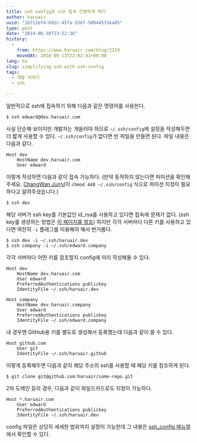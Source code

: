 ```yaml
---
title: ssh config로 ssh 접속 간편하게 하기
author: haruair
uuid: "1b712ef4-692c-45fa-936f-50044533ea05"
type: post
date: "2014-06-30T23:52:36"
history:
  - 
    from: https://www.haruair.com/blog/2219
    movedAt: 2018-09-13T22:02:41+00:00
lang: ko
slug: simplifying-ssh-with-ssh-config
tags:
  - 개발 이야기
  - ssh

---
```

일반적으로 ssh에 접속하기 위해 다음과 같은 명령어를 사용한다.

    $ ssh edward@dev.haruair.com
    

사실 단순해 보이지만 개발자는 게을러야 하므로 `~/.ssh/config`에 설정을 작성해두면 더 짧게 사용할 수 있다. `~/.ssh/config`가 없다면 빈 파일을 만들면 된다. 파일 내용은 다음과 같다.

    Host dev
        HostName dev.haruair.com
        User edward
    

이렇게 작성하면 다음과 같이 접속 가능하다. (만약 동작하지 않는다면 퍼미션을 확인해주세요. [ChangWan Jun][1]님이 `chmod 440 ~/.ssh/config` 식으로 퍼미션 지정이 필요하다고 알려주셨습니다.)

    $ ssh dev
    

해당 서버가 ssh key를 기본값인 id_rsa를 사용하고 있다면 접속에 문제가 없다. (ssh key를 생성하는 방법은 [이 페이지를 참조][2]) 하지만 각각 서버마다 다른 키를 사용하고 있다면 여전히 `-i` 플래그를 이용해야 해서 번거롭다.

    $ ssh dev -i ~/.ssh/haruair.dev
    $ ssh company -i ~/.ssh/edward.company
    

각각 서버마다 어떤 키를 참조할지 config에 미리 작성해둘 수 있다.

    Host dev
        HostName dev.haruair.com
        User edward
        PreferredAuthentications publickey
        IdentityFile ~/.ssh/haruair.dev
    
    Host company
        HostName dev.haruair.company
        User edward
        PreferredAuthentications publickey
        IdentityFile ~/.ssh/edward.company
    

내 경우엔 GitHub용 키를 별도로 생성해서 등록했는데 다음과 같이 쓸 수 있다.

    Host github.com
        User git
        IdentityFile ~/.ssh/haruair.github
    

이렇게 등록해두면 다음과 같이 해당 주소의 ssh를 사용할 때 해당 키를 참조하게 된다.

    $ git clone git@github.com:haruair/some-repo.git
    

2차 도메인 등의 경우, 다음과 같이 와일드카드로도 지정이 가능하다.

    Host *.haruair.com
        User edward
        PreferredAuthentications publickey
        IdentityFile ~/.ssh/haruair.dev
    

config 파일은 상당히 세세한 범위까지 설정이 가능한데 그 내용은 [ssh_config 메뉴얼][3]에서 확인할 수 있다.

 [1]: https://www.facebook.com/wan2land
 [2]: http://haruair.com/blog/2220
 [3]: https://developer.apple.com/library/Mac/documentation/Darwin/Reference/ManPages/man5/ssh_config.5.html
